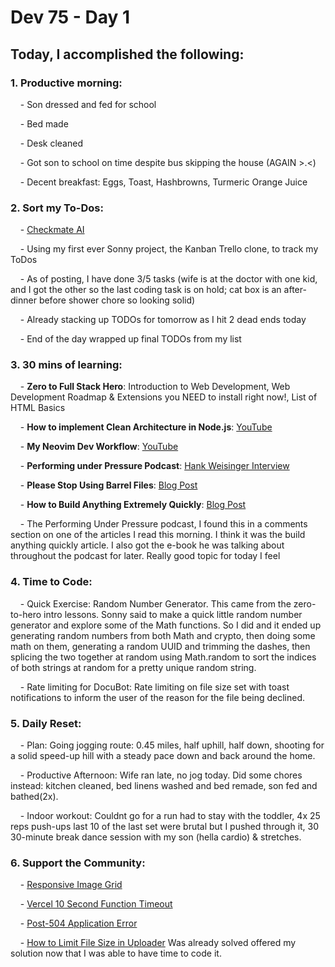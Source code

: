 # Dev 75 - Day 1

## Today, I accomplished the following:

### 1. **Productive morning**:

    - Son dressed and fed for school

    - Bed made

    - Desk cleaned

    - Got son to school on time despite bus skipping the house (AGAIN >.<)

    - Decent breakfast: Eggs, Toast, Hashbrowns, Turmeric Orange Juice


### 2. **Sort my To-Dos**:

    - [Checkmate AI](https://checkmate-ai.vercel.app/)

    - Using my first ever Sonny project, the Kanban Trello clone, to track my ToDos

    - As of posting, I have done 3/5 tasks (wife is at the doctor with one kid, and I got the other so the last coding task is on hold; cat box is an after-dinner before shower chore so looking solid)

    - Already stacking up TODOs for tomorrow as I hit 2 dead ends today

    - End of the day wrapped up final TODOs from my list


### 3. **30 mins of learning**:

    - **Zero to Full Stack Hero**: Introduction to Web Development, Web Development Roadmap & Extensions you NEED to install right now!, List of HTML Basics

    - **How to implement Clean Architecture in Node.js**: [YouTube](https://www.youtube.com/watch?v=VmY22KuRDbk)

    - **My Neovim Dev Workflow**: [YouTube](https://www.youtube.com/watch?v=G7-qUMKSH_Y)

    - **Performing under Pressure Podcast**: [Hank Weisinger Interview](https://ozanvarol.com/hank-weisinger/)

    - **Please Stop Using Barrel Files**: [Blog Post](https://tkdodo.eu/blog/please-stop-using-barrel-files)

    - **How to Build Anything Extremely Quickly**: [Blog Post](https://learnhowtolearn.org/how-to-build-extremely-quickly)

    - The Performing Under Pressure podcast, I found this in a comments section on one of the articles I read this morning. I think it was the build anything quickly article. I also got the e-book he was talking about throughout the podcast for later. Really good topic for today I feel

### 4. **Time to Code**:

    - Quick Exercise: Random Number Generator. This came from the zero-to-hero intro lessons. Sonny said to make a quick little random number generator and explore some of the Math functions. So I did and it ended up generating random numbers from both Math and crypto, then doing some math on them, generating a random UUID and trimming the dashes, then splicing the two together at random using Math.random to sort the indices of both strings at random for a pretty unique random string.

    - Rate limiting for DocuBot: Rate limiting on file size set with toast notifications to inform the user of the reason for the file being declined.

### 5. **Daily Reset**:

    - Plan: Going  jogging route: 0.45 miles, half uphill, half down, shooting for a solid speed-up hill with a steady pace down and back around the home.

    - Productive Afternoon: Wife ran late, no jog today. Did some chores instead: kitchen cleaned, bed linens washed and bed remade, son fed and bathed(2x).

    - Indoor workout: Couldnt go for a run had to stay with the toddler, 4x 25 reps push-ups last 10 of the last set were brutal but I pushed through it, 30 30-minute break dance session with my son (hella cardio) & stretches.

### 6. **Support the Community**:

    - [Responsive Image Grid](https://www.skool.com/universityofcode/responsive-image-grid?p=0c7333e3)

    - [Vercel 10 Second Function Timeout](https://www.skool.com/universityofcode/vercel-10-second-function-time-out-please-read?p=106dca26)

    - [Post-504 Application Error](https://www.skool.com/universityofcode/post-504-application-error-a-client-side-exception-has-occurred)

    - [How to Limit File Size in Uploader](https://www.skool.com/universityofcode/how-to-limit-file-size-in-uploader) Was already solved offered my solution now that I was able to have time to code it.

